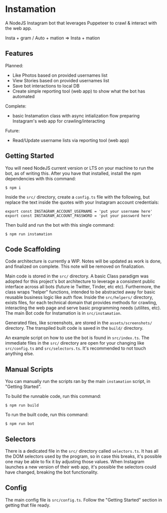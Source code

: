# Instamation

A NodeJS Instagram bot that leverages Puppeteer to crawl & interact with the web app.

Insta + gram / Auto + mation => Insta + mation

## Features

Planned:
 - Like Photos based on provided usernames list
 - View Stories based on provided usernames list
 - Save bot interactions to local DB
 - Create simple reporting tool (web app) to show what the bot has automated

Complete:
 - basic Instamation class with async intialization flow preparing Instagram's web app for crawling/interacting

Future:
 - Read/Update username lists via reporting tool (web app)

## Getting Started

You will need NodeJS current version or LTS on your machine to run the bot, as of writing this. After you have that installed, install the npm dependencies with this command:

```
$ npm i
```

Inside the `src/` directory, create a `config.ts` file with the following, but replace the text inside the quotes with your Instagram account credentials:
```
export const INSTAGRAM_ACCOUNT_USERNAME = 'put your username here'
export const INSTAGRAM_ACCOUNT_PASSWORD = 'put your password here'
```

Then build and run the bot with this single command:
```
$ npm run instamation
```

## Code Scaffolding

Code architecture is currently a WIP. Notes will be updated as work is done, and finalized on complete. This note will be removed on finalization.

Main code is stored in the `src/` directory. A basic Class paradigm was adopted for this project's bot architecture to leverage a consistent public interface across all bots (future ie Twitter, Tinder, etc etc). Furthermore, the class wraps "helper" functions, intended to be abstracted away for basic reusable business logic like auth flow. Inside the `src/helpers/` directory, exists files, for each technical domain that provides methods for crawling, interacting the web page and serve basic programming needs (utilites, etc). The main Bot code for Instamation is in `src/instamation`.

Generated files, like screenshots, are stored in the `assets/screenshots/` directory. The transpiled built code is saved in the `build/` directory.

An example script on how to use the bot is found in `src/index.ts`. The immediate files in the `src/` directory are open for your changing like `src/config.ts` and `src/selectors.ts`. It's recommended to not touch anything else.

## Manual Scripts

You can manually run the scripts ran by the main `instamation` script, in "Getting Started".

To build the runnable code, run this command:
```
$ npm run build
```

To run the built code, run this command:
```
$ npm run bot
```

## Selectors

There is a dedicated file in the `src/` directory called `selectors.ts`. It has all the DOM selectors used by the program, so in case this breaks, it's possible one may be able to fix it by adjusting those values. When Instagram launches a new version of their web app, it's possible the selectors could have changed, breaking the bot functionality.

## Config

The main config file is `src/config.ts`. Follow the "Getting Started" section in getting that file ready.
